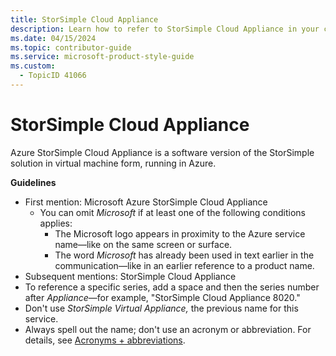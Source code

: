 ```yaml
---
title: StorSimple Cloud Appliance
description: Learn how to refer to StorSimple Cloud Appliance in your content.
ms.date: 04/15/2024
ms.topic: contributor-guide
ms.service: microsoft-product-style-guide
ms.custom:
  - TopicID 41066
---
```



# StorSimple Cloud Appliance

Azure StorSimple Cloud Appliance is a software version of the StorSimple solution in virtual machine form, running in Azure.  

**Guidelines**

- First mention: Microsoft Azure StorSimple Cloud Appliance
  - You can omit *Microsoft* if at least one of the following conditions applies:
    - The Microsoft logo appears in proximity to the Azure service name—like on the same screen or surface.
    - The word *Microsoft* has already been used in text earlier in the communication—like in an earlier reference to a product name.
- Subsequent mentions: StorSimple Cloud Appliance
- To reference a specific series, add a space and then the series number after *Appliance*—for example, "StorSimple Cloud Appliance 8020."
- Don't use *StorSimple Virtual Appliance,* the previous name for this service.  
- Always spell out the name; don't use an acronym or abbreviation. For details, see [Acronyms + abbreviations](~\acronyms-and-abbreviations.md).

